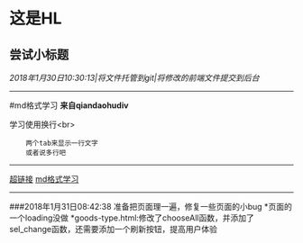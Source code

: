这是HL
===
尝试小标题
---

*2018年1月30日10:30:13|将文件托管到git|将修改的前端文件提交到后台*
***
#md格式学习
**来自qiandaohudiv**

学习使用换行\<br><br>

		两个tab来显示一行文字
		或者说多行吧

***

[超链接](https://github.com/qiandaohudiv)
[md格式学习](#md格式学习)

***
###2018年1月31日08:42:38
准备把页面理一遍，修复一些页面的小bug
*页面的一个loading没做
*goods-type.html:修改了chooseAll函数，并添加了sel_change函数，还需要添加一个刷新按钮，提高用户体验
